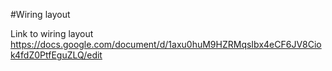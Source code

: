 #Wiring layout

Link to wiring layout
https://docs.google.com/document/d/1axu0huM9HZRMqsIbx4eCF6JV8Ciok4fdZ0PtfEguZLQ/edit

